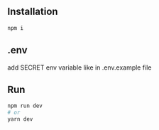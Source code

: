 ## Installation

```bash
npm i
```

## .env

add SECRET env variable like in .env.example file

## Run

```bash
npm run dev
# or
yarn dev
```
